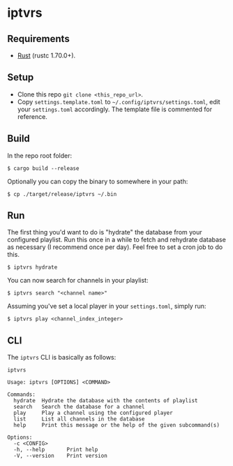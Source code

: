 # iptvrs

## Requirements

- [Rust](https://www.rust-lang.org/) (rustc 1.70.0+).

## Setup

- Clone this repo `git clone <this_repo_url>`.
- Copy `settings.template.toml` to `~/.config/iptvrs/settings.toml`, edit your
  `settings.toml` accordingly. The template file is commented for reference.

## Build

In the repo root folder:

```
$ cargo build --release
```

Optionally you can copy the binary to somewhere in your path:

```
$ cp ./target/release/iptvrs ~/.bin
```

## Run

The first thing you'd want to do is "hydrate" the database from your configured
playlist. Run this once in a while to fetch and rehydrate database as necessary
(I recommend once per day). Feel free to set a cron job to do this.

```
$ iptvrs hydrate
```

You can now search for channels in your playlist:

```
$ iptvrs search "<channel name>"
```

Assuming you've set a local player in your `settings.toml`, simply run:

```
$ iptvrs play <channel_index_integer>
```

## CLI

The `iptvrs` CLI is basically as follows:

```
iptvrs

Usage: iptvrs [OPTIONS] <COMMAND>

Commands:
  hydrate  Hydrate the database with the contents of playlist
  search   Search the database for a channel
  play     Play a channel using the configured player
  list     List all channels in the database
  help     Print this message or the help of the given subcommand(s)

Options:
  -c <CONFIG>
  -h, --help       Print help
  -V, --version    Print version
```
